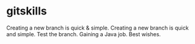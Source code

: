 # gitskills
Creating a new branch is quick & simple.
Creating a new branch is quick and simple.
Test the branch.
Gaining a Java job.
Best wishes.
